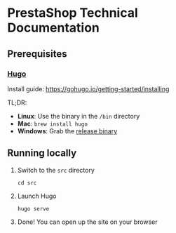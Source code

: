 # PrestaShop Technical Documentation

## Prerequisites

### [Hugo](https://gohugo.io/)

Install guide: https://gohugo.io/getting-started/installing

TL;DR:

* **Linux**: Use the binary in the `/bin` directory
* **Mac**: `brew install hugo`
* **Windows**: Grab the [release binary](https://github.com/gohugoio/hugo/releases)

## Running locally

1. Switch to the `src` directory
    ```
    cd src
    ```

2. Launch Hugo
    ```
    hugo serve
    ```

3. Done! You can open up the site on your browser
